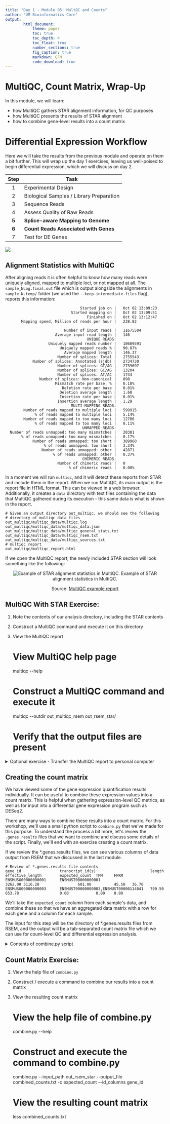 ```yaml
---
title: "Day 1 - Module 05: MultQC and Counts"
author: "UM Bioinformatics Core"
output:
        html_document:
            theme: paper
            toc: true
            toc_depth: 4
            toc_float: true
            number_sections: true
            fig_caption: true
            markdown: GFM
            code_download: true
---
```


# MultiQC, Count Matrix, Wrap-Up

In this module, we will learn:

* how MultiQC gathers STAR alignment information, for QC purposes
* how MultiQC presents the results of STAR alignment
* how to combine gene-level results into a count matrix

# Differential Expression Workflow

Here we will take the results from the previous module and operate on them a bit further. This will wrap up the day 1 exercises, leaving us well-poised to begin differential expression, which we will discuss on day 2.

| Step | Task |
| :--: | ---- |
| 1 | Experimental Design |
| 2 | Biological Samples / Library Preparation |
| 3 | Sequence Reads |
| 4 | Assess Quality of Raw Reads |
| **5** | **Splice-aware Mapping to Genome** |
| **6** | **Count Reads Associated with Genes** |
| 7 | Test for DE Genes |


![](images/wayfinder_06.png)

## Alignment Statistics with MultiQC

After aligning reads it is often helpful to know how many reads were uniquely aligned, mapped to multiple loci, or not mapped at all. The `sample_NLog.final.out` file which is output alongside the alignments in `sample_N.temp/` folder (we used the `--keep-intermediate-files` flag), reports this information:

```
                                 Started job on |	Oct 02 13:09:23
                             Started mapping on |	Oct 02 13:09:51
                                    Finished on |	Oct 02 13:12:47
       Mapping speed, Million of reads per hour |	238.82

                          Number of input reads |	11675504
                      Average input read length |	146
                                    UNIQUE READS:
                   Uniquely mapped reads number |	10609591
                        Uniquely mapped reads % |	90.87%
                          Average mapped length |	146.37
                       Number of splices: Total |	2755543
            Number of splices: Annotated (sjdb) |	2734730
                       Number of splices: GT/AG |	2739697
                       Number of splices: GC/AG |	13204
                       Number of splices: AT/AC |	1744
               Number of splices: Non-canonical |	898
                      Mismatch rate per base, % |	0.18%
                         Deletion rate per base |	0.01%
                        Deletion average length |	1.60
                        Insertion rate per base |	0.01%
                       Insertion average length |	1.29
                             MULTI-MAPPING READS:
        Number of reads mapped to multiple loci |	599915
             % of reads mapped to multiple loci |	5.14%
        Number of reads mapped to too many loci |	12786
             % of reads mapped to too many loci |	0.11%
                                  UNMAPPED READS:
  Number of reads unmapped: too many mismatches |	20381
       % of reads unmapped: too many mismatches |	0.17%
            Number of reads unmapped: too short |	389960
                 % of reads unmapped: too short |	3.34%
                Number of reads unmapped: other |	42871
                     % of reads unmapped: other |	0.37%
                                  CHIMERIC READS:
                       Number of chimeric reads |	0
                            % of chimeric reads |	0.00%
```

In a moment we will run `multiqc`, and it will detect these reports from STAR and include them in the report. When we run MultiQC, its main output is the report file in HTML format. This can be viewed in a web browser. Additionally, it creates a `data` directory with text files containing the data that MultiQC gathered during its execution - this same data is what is shown in the report.

    # Given an output directory out_multiqc, we should see the following
    # directory of multiqc data files
    out_multiqc/multiqc_data/multiqc.log
    out_multiqc/multiqc_data/multiqc_data.json
    out_multiqc/multiqc_data/multiqc_general_stats.txt
    out_multiqc/multiqc_data/multiqc_rsem.txt
    out_multiqc/multiqc_data/multiqc_sources.txt
    # multiqc report
    out_multiqc/multiqc_report.html


If we open the MultiQC report, the newly included STAR section will look something like the following:

<center>

![Example of STAR alignment statistics in MultiQC.](images/multiqc_star.png)
Example of STAR alignment statistics in MultiQC.

Source: [MultiQC example report](https://multiqc.info/examples/rna-seq/multiqc_report.html#star)

</center>

## MultiQC With STAR Exercise:

1. Note the contents of our analysis directory, including the STAR contents
2. Construct a MultiQC command and execute it on this directory
3. View the MultiQC report

    # View MultiQC help page
    multiqc --help
    # Construct a MultiQC command and execute it
    multiqc --outdir out_multiqc_rsem out_rsem_star/
    # Verify that the output files are present


<details>
<summary>Optional exercise - Transfer the MultiQC report to personal computer</summary>

Make sure you're running scp on your **local** computer, requesting a file from the **remote** computer we were just using.

scp command format, with the address for AWS remote

```
# Usage: scp [source] [destination]
scp <username>@bfx-workshop01.med.umich.edu:~/example_data/out_multiqc_rsem/multiqc_report.html ~/rsd-workshop/multiqc_report_rsem.html
```

</details>


## Creating the count matrix

We have viewed some of the gene expression quantification results individually. It can be useful to combine these expression values into a count matrix. This is helpful when gathering expression-level QC metrics, as well as for input into a differential gene expression program such as DESeq2.

There are many ways to combine these results into a count matrix. For this workshop, we'll use a small python script to `combine.py` that we've made for this purpose. To understand the process a bit more, let's review the `.genes.results` files that we want to combine and discuss some details of the script. Finally, we'll end with an exercise creating a count matrix.


If we review the *.genes.results files, we can see various columns of data output from RSEM that we discussed in the last module.

    # Review of *.genes.results file contents
    gene_id                 transcript_id(s)                        length  effective_length        expected_count  TPM     FPKM
    ENSMUSG00000000001      ENSMUST00000000001                      3262.00 3116.28                 601.00          45.50   36.70
    ENSMUSG00000000003      ENSMUST00000000003,ENSMUST00000114041   799.50  653.78                  0.00            0.00    0.00

We'll take the `expected_count` column from each sample's data, and combine these so that we have an aggregated data matrix with a row for each gene and a column for each sample.

The input for this step will be the directory of *.genes.results files from RSEM, and the output will be a tab-separated count matrix file which we can use for count-level QC and differential expression analysis.


<details>
<summary>Contents of combine.py script</summary>

[Here](https://gist.github.com/twsaari/12c5aa2773292c09c1809d5a3db66903) are the contents of the python script we'll use, `combine.py`:
</details>

## Count Matrix Exercise:

1. View the help file of `combine.py`
2. Construct / execute a command to combine our results into a count matrix
3. View the resulting count matrix

    # View the help file of combine.py
    combine.py --help
    # Construct and execute the command to combine.py
    combine.py --input_path out_rsem_star --output_file combined_counts.txt -c expected_count --id_columns gene_id
    # View the resulting count matrix
    less combined_counts.txt
